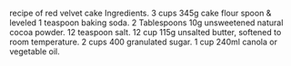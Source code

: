 recipe of  red velvet cake 
Ingredients. 3 cups 345g cake flour spoon & leveled 1 teaspoon baking soda. 2 Tablespoons 10g unsweetened natural cocoa powder. 12 teaspoon salt. 12 cup 115g unsalted butter, softened to room temperature. 2 cups 400 granulated sugar. 1 cup 240ml canola or vegetable oil.